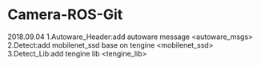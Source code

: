 # Camera-ROS-Git
2018.09.04
1.Autoware_Header:add autoware message <autoware_msgs> 
2.Detect:add mobilenet_ssd base on tengine <mobilenet_ssd>
3.Detect_Lib:add tengine lib <tengine_lib>

